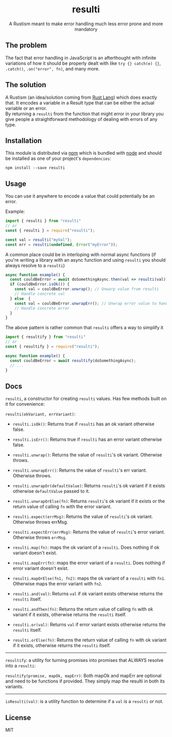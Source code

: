 <div align="center">
<h1>resulti</h1>

<p>A Rustism meant to make error handling much less error prone and more mandatory</p>

</div>

## The problem
The fact that error handling in JavaScript is an afterthought with infinite variations of how it should be properly dealt with like `try {} catch(e) {}`, `.catch()`, `.on("error", fn)`, and many more.

## The solution
A Rustism (an idea/solution coming from [Rust Lang](https://www.rust-lang.org/)) which does exactly that. It encodes a variable in a Result type that can be either the actual variable or an error.</br>
By returning a `resulti` from the function that might error in your library you give people a straightforward methodology of dealing with errors of any type.

## Installation
This module is distributed via [npm](https://www.npmjs.com/) which is bundled with [node](https://nodejs.org) and should be installed as one of your project's `dependencies`:

```
npm install --save resulti
```

## Usage

You can use it anywhere to encode a value that could potentially be an error.

Example:

```js
import { resulti } from "resulti"
// or
const { resulti } = require("resulti");

const val = resulti("myVal");
const err = resulti(undefined, Error("myError"));
```
A common place could be in interloping with normal async functions (if you're writing a library with an async function and using `resulti` you should always resolve to a `resulti`)

```js
async function example() {
  const couldBeError = await doSomethingAsync.then(val => resulti(val)).catch(err => resulti(undefined, err));
  if (couldBeError.isOk()) {
    const val = couldBeError.unwrap(); // Unwarp value from resulti
    // Handle concrete val
  } else  {
    const val = couldBeError.unwrapErr(); // Unwrap error value to handle it as appropriate
    // Handle concrete error
  }
}
```

The above pattern is rather common that `resulti` offers a way to simplify it

```js
import { resultify } from "resulti"
// or
const { resultify } = require("resulti");

async function example() {
  const couldBeError = await resultify(doSomethingAsync);
  // ...
}
```

## Docs

`resulti`, a constructor for creating `resulti` values. Has few methods built on it for convenience:

`resulti(okVariant, errVariant)`:

- `resulti.isOk()`: Returns true if `resulti` has an ok variant otherwise false.

- `resulti.isErr()`: Returns true if `resulti` has an error variant otherwise false.
- `resulti.unwrap()`: Returns the value of `resulti`'s ok variant. Otherwise throws.
- `resulti.unwrapErr()`: Returns the value of `resulti`'s err variant. Otherwise throws.
- `resulti.unwrapOr(defaultValue)`: Returns `resulti`'s ok variant if it exists otherwise `defaultValue` passed to it.
- `resulti.unwrapOrElse(fn)`: Returns `resulti`'s ok variant if it exists or the return value of calling `fn` with the error variant.
- `resulti.expect(errMsg)`: Returns the value of `resulti`'s ok variant. Otherwise throws errMsg.
- `resulti.expectErr(errMsg)`: Returns the value of `resulti`'s error variant. Otherwise throws `errMsg`.
- `resulti.map(fn)`: maps the ok variant of a `resulti`. Does nothing if ok variant doesn't exist.
- `resulti.mapErr(fn)`: maps the error variant of a `resulti`. Does nothing if error variant doesn't exist.
- `resulti.mapOrElse(fn1, fn2)`: maps the ok variant of a `resulti` with `fn1`. Otherwise maps the error variant with `fn2`.
- `resulti.and(val)`: Returns `val` if ok variant exists otherwise returns the `resulti` itself.
- `resulti.andThen(fn)`: Returns the return value of calling `fn` with ok variant if it exists, otherwise returns the `resulti` itself.
- `resulti.or(val)`: Returns `val` if error variant exists otherwise returns the `resulti` itself.
- `resulti.orElse(fn)`: Returns the return value of calling `fn` with ok variant if it exists, otherwise returns the `resulti` itself.
---
`resultify`: a utility for turning promises into promises that ALWAYS resolve into a `resulti`:

`resultify(promise, mapOk, mapErr)`: Both mapOk and mapErr are optional and need to be functions if provided. They simply map the resulti in both its variants.

----
`isResulti(val)`: is a utility function to determine if a `val` is a `resulti` or not.

## License
MIT
